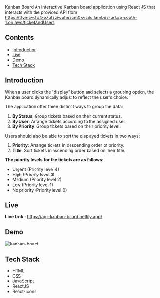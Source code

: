 Kanban Board
An interactive Kanban board application using React JS that interacts with the provided API from  https://tfyincvdrafxe7ut2ziwuhe5cm0xvsdu.lambda-url.ap-south-1.on.aws/ticketAndUsers

## Contents 
- [Introduction](#introduction)
- [Live](#live)
- [Demo](#demo)
- [Tech Stack](#tech-stack)

## Introduction 
When a user clicks the "display" button and selects a grouping option, the Kanban board dynamically adjust to reflect the user's choice.

The application offer three distinct ways to group the data:

1. **By Status**: Group tickets based on their current status.
2. **By User**: Arrange tickets according to the assigned user.
3. **By Priority**: Group tickets based on their priority level.

Users should also be able to sort the displayed tickets in two ways:

1. **Priority**: Arrange tickets in descending order of priority.
2. **Title**: Sort tickets in ascending order based on their title.

**The priority levels for the tickets are as follows:**
- Urgent (Priority level 4)
- High (Priority level 3)
- Medium (Priority level 2)
- Low (Priority level 1)
- No priority (Priority level 0)


## Live 
**Live Link** : https://agr-kanban-board.netlify.app/

## Demo
![kanban-board](https://github.com/agrSaket/Kanban-Board/assets/134057654/96467fac-deda-46eb-84e0-e642440b6c79)


## Tech Stack
- HTML
- CSS
- JavaScript
- ReactJS
- React-icons
